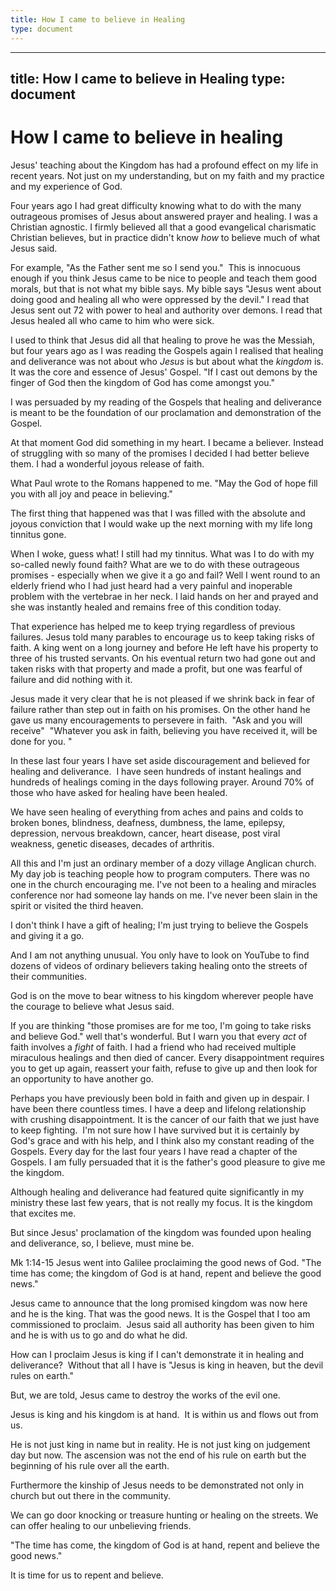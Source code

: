 ```yaml
---
title: How I came to believe in Healing
type: document
---
```

---
title: How I came to believe in Healing
type: document
---
# How I came to believe in healing

Jesus' teaching about the Kingdom has had a profound effect on my life
in recent years. Not just on my understanding, but on my faith and my
practice and my experience of God. 

Four years ago I had great difficulty knowing what to do with the many
outrageous promises of Jesus about answered prayer and healing. I was a
Christian agnostic. I firmly believed all that a good evangelical
charismatic Christian believes, but in practice didn't know *how* to
believe much of what Jesus said. 

For example, "As the Father sent me so I send you."  This is innocuous
enough if you think Jesus came to be nice to people and teach them good
morals, but that is not what my bible says. My bible says "Jesus went
about doing good and healing all who were oppressed by the devil." I
read that Jesus sent out 72 with power to heal and authority over
demons. I read that Jesus healed all who came to him who were sick.

I used to think that Jesus did all that healing to prove he was the
Messiah, but four years ago as I was reading the Gospels again I
realised that healing and deliverance was not about who *Jesus* is but
about what the *kingdom* is. It was the core and essence of Jesus'
Gospel. "If I cast out demons by the finger of God then the kingdom of
God has come amongst you." 

I was persuaded by my reading of the Gospels that healing and
deliverance is meant to be the foundation of our proclamation and
demonstration of the Gospel.

At that moment God did something in my heart. I became a believer.
Instead of struggling with so many of the promises I decided I had
better believe them. I had a wonderful joyous release of faith. 

What Paul wrote to the Romans happened to me. "May the God of hope fill
you with all joy and peace in believing." 

The first thing that happened was that I was filled with the absolute
and joyous conviction that I would wake up the next morning with my life
long tinnitus gone. 

When I woke, guess what! I still had my tinnitus. What was I to do with
my so-called newly found faith? What are we to do with these outrageous
promises - especially when we give it a go and fail? Well I went round
to an elderly friend who I had just heard had a very painful and
inoperable problem with the vertebrae in her neck. I laid hands on her
and prayed and she was instantly healed and remains free of this
condition today.

That experience has helped me to keep trying regardless of previous
failures. Jesus told many parables to encourage us to keep taking risks
of faith. A king went on a long journey and before He left have his
property to three of his trusted servants. On his eventual return two
had gone out and taken risks with that property and made a profit, but
one was fearful of failure and did nothing with it. 

Jesus made it very clear that he is not pleased if we shrink back in
fear of failure rather than step out in faith on his promises. On the
other hand he gave us many encouragements to persevere in faith.  "Ask
and you will receive"  "Whatever you ask in faith, believing you have
received it, will be done for you. "

In these last four years I have set aside discouragement and believed
for healing and deliverance.  I have seen hundreds of instant healings
and hundreds of healings coming in the days following prayer. Around 70%
of those who have asked for healing have been healed.

We have seen healing of everything from aches and pains and colds to
broken bones, blindness, deafness, dumbness, the lame, epilepsy,
depression, nervous breakdown, cancer, heart disease, post viral
weakness, genetic diseases, decades of arthritis.

All this and I'm just an ordinary member of a dozy village Anglican
church. My day job is teaching people how to program computers. There
was no one in the church encouraging me. I've not been to a healing and
miracles conference nor had someone lay hands on me. I've never been
slain in the spirit or visited the third heaven. 

I don't think I have a gift of healing; I'm just trying to believe the
Gospels and giving it a go. 

And I am not anything unusual. You only have to look on YouTube to find
dozens of videos of ordinary believers taking healing onto the streets
of their communities. 

God is on the move to bear witness to his kingdom wherever people have
the courage to believe what Jesus said. 

If you are thinking "those promises are for me too, I'm going to take
risks and believe God." well that's wonderful. But I warn you that every
*act* of faith involves a *fight* of faith. I had a friend who had
received multiple miraculous healings and then died of cancer. Every
disappointment requires you to get up again, reassert your faith, refuse
to give up and then look for an opportunity to have another go.

Perhaps you have previously been bold in faith and given up in despair.
I have been there countless times. I have a deep and lifelong
relationship with crushing disappointment. It is the cancer of our faith
that we just have to keep fighting.  I'm not sure how I have survived
but it is certainly by God's grace and with his help, and I think also
my constant reading of the Gospels. Every day for the last four years I
have read a chapter of the Gospels. I am fully persuaded that it is the
father's good pleasure to give me the kingdom.

Although healing and deliverance had featured quite significantly in my
ministry these last few years, that is not really my focus. It is the
kingdom that excites me.

But since Jesus' proclamation of the kingdom was founded upon healing
and deliverance, so, I believe, must mine be. 

Mk 1:14-15 Jesus went into Galilee proclaiming the good news of God.
"The time has come; the kingdom of God is at hand, repent and believe
the good news."

Jesus came to announce that the long promised kingdom was now here and
he is the king. That was the good news. It is the Gospel that I too am
commissioned to proclaim.  Jesus said all authority has been given to
him and he is with us to go and do what he did. 

How can I proclaim Jesus is king if I can't demonstrate it in healing
and deliverance?  Without that all I have is "Jesus is king in heaven,
but the devil rules on earth."

But, we are told, Jesus came to destroy the works of the evil one. 

Jesus is king and his kingdom is at hand.  It is within us and flows out
from us. 

He is not just king in name but in reality. He is not just king on
judgement day but now. The ascension was not the end of his rule on
earth but the beginning of his rule over all the earth. 

Furthermore the kinship of Jesus needs to be demonstrated not only in
church but out there in the community. 

We can go door knocking or treasure hunting or healing on the streets.
We can offer healing to our unbelieving friends. 

"The time has come, the kingdom of God is at hand, repent and believe
the good news."

It is time for us to repent and believe.
